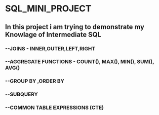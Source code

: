 # SQL_MINI_PROJECT

## In this project i am trying to demonstrate my Knowlage of Intermediate SQL
### --JOINS - INNER,OUTER,LEFT,RIGHT 
### --AGGREGATE FUNCTIONS - COUNT(), MAX(), MIN(), SUM(), AVG()
### --GROUP BY ,ORDER BY 
### --SUBQUERY
### --COMMON TABLE EXPRESSIONS (CTE)
